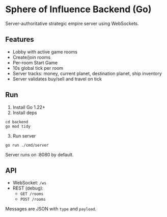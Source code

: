 # Sphere of Influence Backend (Go)

Server-authoritative strategic empire server using WebSockets.

## Features
- Lobby with active game rooms
- Create/join rooms
- Per-room Start Game
- 10s global tick per room
- Server tracks: money, current planet, destination planet, ship inventory
- Server validates buy/sell and travel on tick

## Run
1. Install Go 1.22+
2. Install deps

```
cd backend
go mod tidy
```

3. Run server
```
go run ./cmd/server
```

Server runs on :8080 by default.

## API
- WebSocket: `/ws`
- REST (debug):
  - `GET /rooms`
  - `POST /rooms`

Messages are JSON with `type` and `payload`.
